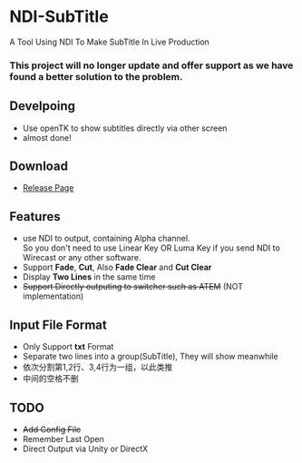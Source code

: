 # NDI-SubTitle

A Tool Using NDI To Make SubTitle In Live Production

### This project will no longer update and offer support as we have found a better solution to the problem.

## Develpoing
- Use openTK to show subtitles directly via other screen
- almost done!

## Download
- [Release Page](https://github.com/luvletter1205/NDI-SubTitle/releases)


## Features
- use NDI to output, containing Alpha channel.<br>
So you don't need to use Linear Key OR Luma Key if you send NDI to Wirecast or any other software.
- Support **Fade**, **Cut**, Also **Fade Clear** and **Cut Clear**
- Display **Two Lines** in the same time
- ~~Support Directly outputing to switcher such as ATEM~~ (NOT implementation)


## Input File Format
- Only Support **txt** Format
- Separate two lines into a group(SubTitle), They will show meanwhile
- 依次分割第1,2行、3,4行为一组，以此类推
- 中间的空格不删


## TODO
- ~~Add Config File~~
- Remember Last Open
- Direct Output via Unity or DirectX
